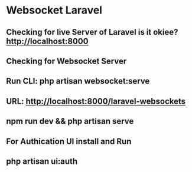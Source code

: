 # Websocket Laravel

## Checking for live Server of Laravel is it okiee? <http://localhost:8000>

## Checking for Websocket Server

## Run CLI: php artisan websocket:serve

## URL: <http://localhost:8000/laravel-websockets>

## npm run dev && php artisan serve 

## For Authication UI install and Run 

## php artisan ui:auth

